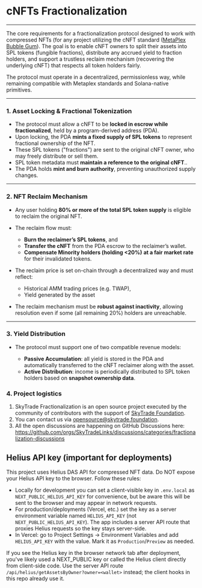 
# **cNFTs Fractionalization**

---

The core requirements for a fractionalization protocol designed to work with compressed NFTs (for any project utilizing the cNFT standard ([MetaPlex Bubble Gum](https://developers.metaplex.com/bubblegum)). The goal is to enable cNFT owners to split their assets into SPL tokens (fungible fractions), distribute any accrued yield to fraction holders, and support a trustless reclaim mechanism (recovering the underlying cNFT) that respects all token holders fairly.

The protocol must operate in a decentralized, permissionless way, while remaining compatible with Metaplex standards and Solana-native primitives.

---

### **1\. Asset Locking & Fractional Tokenization**

* The protocol must allow a cNFT to be **locked in escrow while fractionalized**, held by a program-derived address (PDA).  
* Upon locking, the PDA **mints a fixed supply of SPL tokens** to represent fractional ownership of the NFT.  
* These SPL tokens ("fractions") are sent to the original cNFT owner, who may freely distribute or sell them.  
* SPL token metadata must **maintain a reference to the original cNFT**..  
* The PDA holds **mint and burn authority**, preventing unauthorized supply changes.

---

### **2\. NFT Reclaim Mechanism**

* Any user holding **80% or more of the total SPL token supply** is eligible to reclaim the original NFT.

* The reclaim flow must:

  * **Burn the reclaimer’s SPL tokens**, and  
  * **Transfer the cNFT** from the PDA escrow to the reclaimer’s wallet.  
  * **Compensate Minority holders (holding \<20%)** **at a fair market rate** for their invalidated tokens.  
* The reclaim price is set on-chain through a decentralized way and must reflect:

  * Historical AMM trading prices (e.g. TWAP),  
  * Yield generated by the asset  
* The reclaim mechanism must be **robust against inactivity**, allowing resolution even if some (all remaining 20%) holders are unreachable.

---

### **3\. Yield Distribution**

* The protocol must support one of two compatible revenue models:

  * **Passive Accumulation**: all yield is stored in the PDA and automatically transferred to the cNFT reclaimer along with the asset.  
  * **Active Distribution**: income is periodically distributed to SPL token holders based on **snapshot ownership data**.


### **4\. Project logistics**

1. SkyTrade Fractionalization is an open source project executed by the community of contributors with the support of [SkyTrade Foundation](https://skytrade.foundation).
2. You can contact us via [opensource@skytrade.foundation](mailto:opensource@skytrade.foundation).
3. All the open discussions are happening on GitHub Discussions here: https://github.com/orgs/SkyTradeLinks/discussions/categories/fractionalization-discussions


## Helius API key (important for deployments)

This project uses Helius DAS API for compressed NFT data. Do NOT expose your Helius API key to the browser. Follow these rules:

- Locally for development you can set a client-visible key in `.env.local` as `NEXT_PUBLIC_HELIUS_API_KEY` for convenience, but be aware this will be sent to the browser and may appear in network requests.
- For production/deployments (Vercel, etc.) set the key as a server environment variable named `HELIUS_API_KEY` (not `NEXT_PUBLIC_HELIUS_API_KEY`). The app includes a server API route that proxies Helius requests so the key stays server-side.
- In Vercel: go to Project Settings → Environment Variables and add `HELIUS_API_KEY` with the value. Mark it as `Production`/`Preview` as needed.

If you see the Helius key in the browser network tab after deployment, you've likely used a NEXT_PUBLIC key or called the Helius client directly from client-side code. Use the server API route `/api/helius/getAssetsByOwner?owner=<wallet>` instead; the client hooks in this repo already use it.

